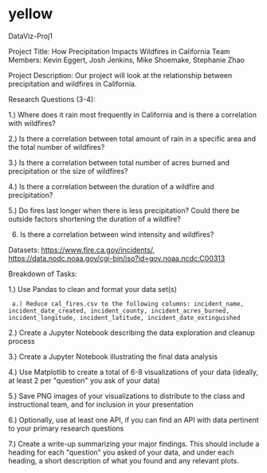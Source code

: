 # yellow
DataViz-Proj1

Project Title: How Precipitation Impacts Wildfires in California
Team Members: Kevin Eggert, Josh Jenkins, Mike Shoemake, Stephanie Zhao

Project Description: Our project will look at the relationship between precipitation and wildfires in California.

Research Questions (3-4): 

1.) Where does it rain most frequently in California and is there a correlation with wildfires? 

2.) Is there a correlation between total amount of rain in a specific area and the total number of wildfires? 

3.) Is there a correlation between total number of acres burned and precipitation or the size of wildfires? 

4.) Is there a correlation between the duration of a wildfire and precipitation? 

5.) Do fires last longer when there is less precipitation? Could there be outside factors shortening the duration of a wildfire? 

6) Is there a correlation between wind intensity and wildfires? 

Datasets: https://www.fire.ca.gov/incidents/, https://data.nodc.noaa.gov/cgi-bin/iso?id=gov.noaa.ncdc:C00313

Breakdown of Tasks: 

 1.) Use Pandas to clean and format your data set(s)
 
     a.) Reduce cal_fires.csv to the following columns: incident_name, incident_date_created, incident_county, incident_acres_burned, incident_longitude, incident_latitude, incident_date_extinguished
 
 2.) Create a Jupyter Notebook describing the data exploration and cleanup process
 
 3.) Create a Jupyter Notebook illustrating the final data analysis
 
 4.) Use Matplotlib to create a total of 6-8 visualizations of your data (ideally, at least 2 per "question" you ask of your data)
 
 5.) Save PNG images of your visualizations to distribute to the class and instructional team, and for inclusion in your presentation
 
 6.) Optionally, use at least one API, if you can find an API with data pertinent to your primary research questions
 
 7.) Create a write-up summarizing your major findings. This should include a heading for each "question" you asked of your data, and under each heading, a short description of what you found and any relevant plots.

